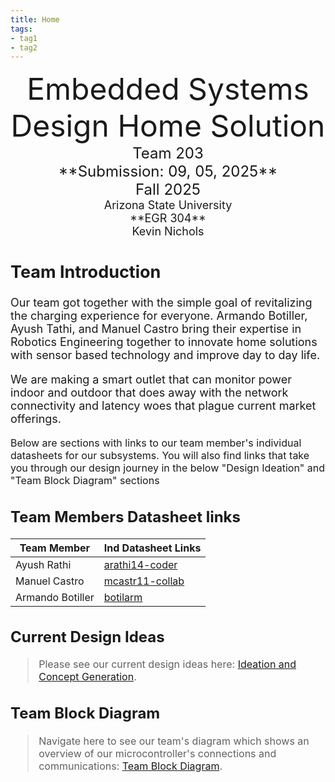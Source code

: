 ```yaml
---
title: Home
tags:
- tag1
- tag2
---
```

<center>
<font size="8">Embedded Systems Design Home Solution<br>
<font size="5">Team 203<br>
**Submission: 09, 05, 2025**<br>
Fall 2025<br>
<font size="4">Arizona State University<br>
**EGR 304**<br>
Kevin Nichols<br>
  

</center>

## Team Introduction

Our team got together with the simple goal of revitalizing the charging experience for everyone. Armando Botiller, Ayush Tathi, and Manuel Castro bring their expertise in Robotics Engineering together to innovate home solutions with sensor based technology and improve day to day life.

We are making a smart outlet that can monitor power indoor and outdoor that does away with the network connectivity and latency woes that plague current market offerings.

<font size="3">Below are sections with links to our team member's individual datasheets for our subsystems. You will also find links that take you through our design journey in the below "Design Ideation" and "Team Block Diagram" sections<br>

## Team Members Datasheet links

| **Team Member**        |**Ind Datasheet Links** |
| ---------------------- | ------------------------------------------------|
| Ayush Rathi            | [arathi14-coder](https://arathi14-coder.github.io/arathi14-coder.github.oi/) |
| Manuel Castro          | [mcastr11-collab](https://mcastr11-collab.github.io/EGR304MannyIndividualDataSheet/) |
| Armando Botiller       | [botilarm](https://botilarm.github.io/) |

## Current Design Ideas
> Please see our current design ideas here: [Ideation and Concept Generation](https://asu-egr304-2025-f-203.github.io/EGR304-203.github.io/05-design-ideation/).

## Team Block Diagram
> Navigate here to see our team's diagram which shows an overview of our microcontroller's connections and communications: [Team Block Diagram](https://asu-egr304-2025-f-203.github.io/EGR304-203.github.io/06-team-block-diagram/).